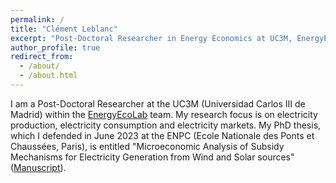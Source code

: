 ```yaml
---
permalink: /
title: "Clément Leblanc"
excerpt: "Post-Doctoral Researcher in Energy Economics at UC3M, EnergyEcoLab"
author_profile: true
redirect_from:
  - /about/
  - /about.html
---
```


I am a Post-Doctoral Researcher at the UC3M (Universidad Carlos III de Madrid) within the [EnergyEcoLab](https://energyecolab.uc3m.es/) team.
My research focus is on electricity production, electricity consumption and electricity markets.
My PhD thesis, which I defended in June 2023 at the ENPC (Ecole Nationale des Ponts et Chaussées, Paris), is entitled "Microeconomic Analysis of Subsidy Mechanisms for Electricity Generation from Wind and Solar sources" ([Manuscript](pastel.hal.science/tel-04269809)).
